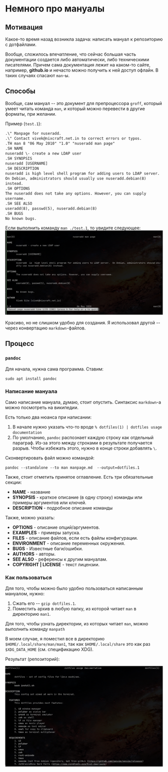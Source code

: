 # Немного про мануалы

## Мотивация
 
Какое-то время назад возникла задача: 
написать мануал к репозиторию с дотфайлами.

Вообще, сложилось впечатление, что сейчас большая часть документации создается
либо автоматически, либо техническими писателями. Причем сама документация
лежит на каком-то сайте, например, **github.io** и нечасто можно получить 
к ней доступ офлайн. В таких случаях спасают `man`-ы.

## Способы

Вообще, сам мануал -- это документ для препроцессора `groff`, который 
умеет читать команда `man`, и который можно перевести в другие форматы, 
при желании.

Пример (`test.1`):

```groff
.\" Manpage for nuseradd.
.\" Contact vivek@nixcraft.net.in to correct errors or typos.
.TH man 8 "06 May 2010" "1.0" "nuseradd man page"
.SH NAME
nuseradd \- create a new LDAP user 
.SH SYNOPSIS
nuseradd [USERNAME]
.SH DESCRIPTION
nuseradd is high level shell program for adding users to LDAP server.  On Debian, administrators should usually use nuseradd.debian(8) instead.
.SH OPTIONS
The nuseradd does not take any options. However, you can supply username.
.SH SEE ALSO
useradd(8), passwd(5), nuseradd.debian(8) 
.SH BUGS
No known bugs.
```

Если выполнить команду `man ./test.1`, то увидите следующее:
![Пример manpage](assets/manpage.jpg)

Красиво, но не слишком удобно для создания. Я использовал другой -- через
конвертацию `markdown`-файлов.

## Процесс

### `pandoc`

Для начала, нужна сама программа. Ставим:

```shell
sudo apt install pandoc
```

### Написание мануала

Само написание мануала, думаю, стоит опустить. Синтаксис `markdown`-а 
можно посмотреть на википедии. 

Есть только два нюанса при написании:

1. В начале нужно указать что-то вроде 
    `% dotfiles(1) | dotfiles usage documentation` 
2. По умолчанию, `pandoc` распознает каждую строку как отдельный 
    параграф. Из-за этого между строками в результате получается 
    разрыв. Чтобы избежать этого, нужно в конце строки добавлять `\`.
    
Сконвертировать файл можно командой:
```shell
pandoc --standalone --to man manpage.md  --output=dotfiles.1 
```
    
Также, стоит отметить принятое оглавление. Есть три обязательные секции:

- **NAME** - название
- **SYNOPSIS** - краткое описание (в одну строку) команды или примеры аргументов
    или ключей.
- **DESCRIPTION** - подробное описание команды
    
Также, можно указать:

- **OPTIONS** - описание опций/аргументов.
- **EXAMPLES** - примеры запуска.
- **FILES** - описание файлов, если есть файлы конфигурации.
- **ENVIRONMENT** - описание переменных окружения.
- **BUGS** - Известные баги/ошибки.
- **AUTHORS** - авторы.
- **SEE ALSO** - референсы к другим мануалам.
- **COPYRIGHT | LICENSE** - текст лицензии.

### Как пользоваться

Для того, чтобы можно было удобно пользоваться написанным мануалом, 
нужно:

1. Сжать его -- `gzip dotfiles.1`.
2. Поместить архив в любую папку, из которой читает `man` в директорию `man1`.

Для того, чтобы узнать директории, из которых читает `man`, 
можно выполнить команду `manpath`

В моем случае, я поместил все в директорию `$HOME/.local/share/man/man1`,
так как `$HOME/.local/share` это как раз `$XDG_DATA_HOME` 
(см. спецификацию XDG).

Результат (репозиторий):

![dotfiles manual](assets/result.png)
